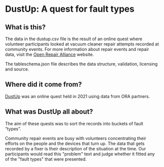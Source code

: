 # DustUp: A quest for fault types

## What is this?

The data in the dustup.csv file is the result of an online quest where volunteer participants looked at vacuum cleaner repair attempts recorded at community events. For more information about repair events and repair data, visit the [Open Repair Alliance](https://openrepair.org/open-data/) website.

The tableschema.json file describes the data structure, validation, licensing and source.

## Where did it come from?

[DustUp](https://restarters.net/dustup/status) was an online quest held in 2021 using data from ORA partners.

## What was DustUp all about?

The aim of these quests was to sort the records into buckets of fault “types”.

Community repair events are busy with volunteers concentrating their efforts on the people and the devices that turn up. The data that gets recorded by a fixer is their description of the situation at the time. Our participants would read this "problem" text and judge whether it fitted any of the "fault types" that were presented.

